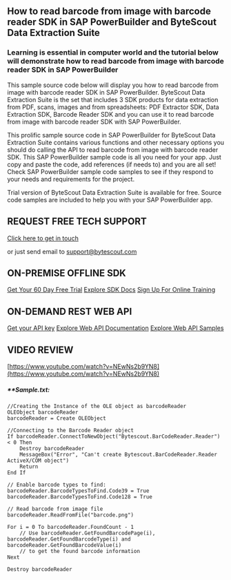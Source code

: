 ## How to read barcode from image with barcode reader SDK in SAP PowerBuilder and ByteScout Data Extraction Suite

### Learning is essential in computer world and the tutorial below will demonstrate how to read barcode from image with barcode reader SDK in SAP PowerBuilder

This sample source code below will display you how to read barcode from image with barcode reader SDK in SAP PowerBuilder. ByteScout Data Extraction Suite is the set that includes 3 SDK products for data extraction from PDF, scans, images and from spreadsheets: PDF Extractor SDK, Data Extraction SDK, Barcode Reader SDK and you can use it to read barcode from image with barcode reader SDK with SAP PowerBuilder.

This prolific sample source code in SAP PowerBuilder for ByteScout Data Extraction Suite contains various functions and other necessary options you should do calling the API to read barcode from image with barcode reader SDK. This SAP PowerBuilder sample code is all you need for your app. Just copy and paste the code, add references (if needs to) and you are all set! Check SAP PowerBuilder sample code samples to see if they respond to your needs and requirements for the project.

Trial version of ByteScout Data Extraction Suite is available for free. Source code samples are included to help you with your SAP PowerBuilder app.

## REQUEST FREE TECH SUPPORT

[Click here to get in touch](https://bytescout.zendesk.com/hc/en-us/requests/new?subject=ByteScout%20Data%20Extraction%20Suite%20Question)

or just send email to [support@bytescout.com](mailto:support@bytescout.com?subject=ByteScout%20Data%20Extraction%20Suite%20Question) 

## ON-PREMISE OFFLINE SDK 

[Get Your 60 Day Free Trial](https://bytescout.com/download/web-installer?utm_source=github-readme)
[Explore SDK Docs](https://bytescout.com/documentation/index.html?utm_source=github-readme)
[Sign Up For Online Training](https://academy.bytescout.com/)


## ON-DEMAND REST WEB API

[Get your API key](https://pdf.co/documentation/api?utm_source=github-readme)
[Explore Web API Documentation](https://pdf.co/documentation/api?utm_source=github-readme)
[Explore Web API Samples](https://github.com/bytescout/ByteScout-SDK-SourceCode/tree/master/PDF.co%20Web%20API)

## VIDEO REVIEW

[https://www.youtube.com/watch?v=NEwNs2b9YN8](https://www.youtube.com/watch?v=NEwNs2b9YN8)




<!-- code block begin -->

##### ****Sample.txt:**
    
```
//Creating the Instance of the OLE object as barcodeReader
OLEObject barcodeReader
barcodeReader = Create OLEObject

//Connecting to the Barcode Reader object
If barcodeReader.ConnectToNewObject("Bytescout.BarCodeReader.Reader") < 0 Then  
    Destroy barcodeReader
    MessageBox("Error", "Can't create Bytescout.BarCodeReader.Reader ActiveX/COM object")
    Return
End If

// Enable barcode types to find:
barcodeReader.BarcodeTypesToFind.Code39 = True
barcodeReader.BarcodeTypesToFind.Code128 = True

// Read barcode from image file
barcodeReader.ReadFromFile("barcode.png")

For i = 0 To barcodeReader.FoundCount - 1
    // Use barcodeReader.GetFoundBarcodePage(i), barcodeReader.GetFoundBarcodeType(i) and barcodeReader.GetFoundBarcodeValue(i)
    // to get the found barcode information
Next

Destroy barcodeReader
```

<!-- code block end -->
